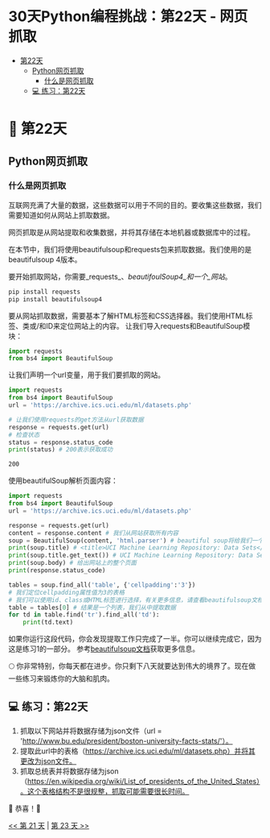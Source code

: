 # 30天Python编程挑战：第22天 - 网页抓取

- [第22天](#-第22天)
  - [Python网页抓取](#python网页抓取)
    - [什么是网页抓取](#什么是网页抓取)
  - [💻 练习：第22天](#-练习第22天)

# 📘 第22天

## Python网页抓取

### 什么是网页抓取

互联网充满了大量的数据，这些数据可以用于不同的目的。要收集这些数据，我们需要知道如何从网站上抓取数据。

网页抓取是从网站提取和收集数据，并将其存储在本地机器或数据库中的过程。

在本节中，我们将使用beautifulsoup和requests包来抓取数据。我们使用的是beautifulsoup 4版本。

要开始抓取网站，你需要_requests_、_beautifoulSoup4_和一个_网站_。

```sh
pip install requests
pip install beautifulsoup4
```

要从网站抓取数据，需要基本了解HTML标签和CSS选择器。我们使用HTML标签、类或/和ID来定位网站上的内容。
让我们导入requests和BeautifulSoup模块：

```py
import requests
from bs4 import BeautifulSoup
```

让我们声明一个url变量，用于我们要抓取的网站。

```py
import requests
from bs4 import BeautifulSoup
url = 'https://archive.ics.uci.edu/ml/datasets.php'

# 让我们使用requests的get方法从url获取数据
response = requests.get(url)
# 检查状态
status = response.status_code
print(status) # 200表示获取成功
```

```sh
200
```

使用beautifulSoup解析页面内容：

```py
import requests
from bs4 import BeautifulSoup
url = 'https://archive.ics.uci.edu/ml/datasets.php'

response = requests.get(url)
content = response.content # 我们从网站获取所有内容
soup = BeautifulSoup(content, 'html.parser') # beautiful soup将给我们一个解析的机会
print(soup.title) # <title>UCI Machine Learning Repository: Data Sets</title>
print(soup.title.get_text()) # UCI Machine Learning Repository: Data Sets
print(soup.body) # 给出网站上的整个页面
print(response.status_code)

tables = soup.find_all('table', {'cellpadding':'3'})
# 我们定位cellpadding属性值为3的表格
# 我们可以使用id、class或HTML标签进行选择，有关更多信息，请查看beautifulsoup文档
table = tables[0] # 结果是一个列表，我们从中提取数据
for td in table.find('tr').find_all('td'):
    print(td.text)
```

如果你运行这段代码，你会发现提取工作只完成了一半。你可以继续完成它，因为这是练习1的一部分。
参考[beautifulsoup文档](https://www.crummy.com/software/BeautifulSoup/bs4/doc/#quick-start)获取更多信息。

🌕 你非常特别，你每天都在进步。你只剩下八天就要达到伟大的境界了。现在做一些练习来锻炼你的大脑和肌肉。

## 💻 练习：第22天

1. 抓取以下网站并将数据存储为json文件（url = 'http://www.bu.edu/president/boston-university-facts-stats/'）。
2. 提取此url中的表格（https://archive.ics.uci.edu/ml/datasets.php）并将其更改为json文件。
3. 抓取总统表并将数据存储为json（https://en.wikipedia.org/wiki/List_of_presidents_of_the_United_States）。这个表格结构不是很规整，抓取可能需要很长时间。

🎉 恭喜！🎉

[<< 第 21 天](./21_classes_and_objects_cn.md) | [第 23 天 >>](./23_virtual_environment_cn.md) 